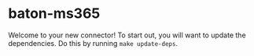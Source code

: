 # baton-ms365
Welcome to your new connector! To start out, you will want to update the dependencies.
Do this by running `make update-deps`.